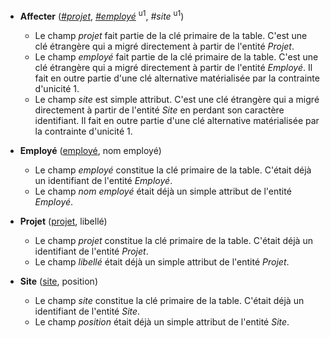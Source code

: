 - **Affecter** (<ins>_#projet_</ins>, <ins>_#employé_</ins> <sup>u1</sup>, _#site_ <sup>u1</sup>)
  - Le champ _projet_ fait partie de la clé primaire de la table. C'est une clé étrangère qui a migré directement à partir de l'entité _Projet_.
  - Le champ _employé_ fait partie de la clé primaire de la table. C'est une clé étrangère qui a migré directement à partir de l'entité _Employé_. Il fait en outre partie d'une clé alternative matérialisée par la contrainte d'unicité 1.
  - Le champ _site_ est simple attribut. C'est une clé étrangère qui a migré directement à partir de l'entité _Site_ en perdant son caractère identifiant. Il fait en outre partie d'une clé alternative matérialisée par la contrainte d'unicité 1.

- **Employé** (<ins>employé</ins>, nom employé)
  - Le champ _employé_ constitue la clé primaire de la table. C'était déjà un identifiant de l'entité _Employé_.
  - Le champ _nom employé_ était déjà un simple attribut de l'entité _Employé_.

- **Projet** (<ins>projet</ins>, libellé)
  - Le champ _projet_ constitue la clé primaire de la table. C'était déjà un identifiant de l'entité _Projet_.
  - Le champ _libellé_ était déjà un simple attribut de l'entité _Projet_.

- **Site** (<ins>site</ins>, position)
  - Le champ _site_ constitue la clé primaire de la table. C'était déjà un identifiant de l'entité _Site_.
  - Le champ _position_ était déjà un simple attribut de l'entité _Site_.
